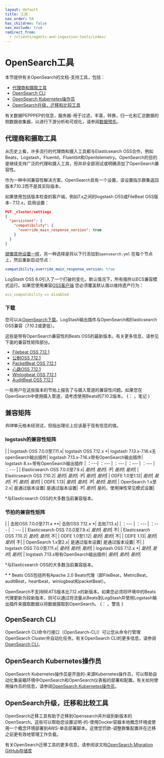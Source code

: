 ```yaml
---
layout: default
title: 工具
nav_order: 50
has_children: false
nav_exclude: true
redirect_from:
  - /clients/agents-and-ingestion-tools/index/
---
```


# OpenSearch工具

本节提供有关OpenSearch的文档-支持工具，包括：

- [代理商和摄取工具](#agents-and-ingestion-tools)
- [OpenSearch CLI](#opensearch-cli)
- [OpenSearch Kubernetes操作员](#opensearch-kubernetes-operator)
- [OpenSearch升级，迁移和比较工具](#opensearch-upgrade-migration-and-comparison-tools)

有关数据PEPPPEP的信息，服务器-用于过滤，丰富，转换，归一化和汇总数据的侧数据收集器，以进行下游分析和可视化，请参阅[数据预先]({{site.url}}{{site.baseurl}}/data-prepper/index/)。

## 代理商和摄取工具

从历史上看，许多流行的代理商和摄入工具都与Elasticsearch OSS合作，例如Beats，Logstash，Fluentd，Fluentbit和Opentelemetry。OpenSearch的目的是继续支持广泛的代理和摄入工具，但并非全部测试或明确添加了OpenSearch兼容性。

作为一种中间兼容性解决方案，OpenSearch具有一个设置，该设置指示群集返回版本7.10.2而不是其实际版本。

如果使用包括版本检查的客户端，例如7.x之间的logstash OSS或FileBeat OSS版本- 7.12.x，启用设置：

```json
PUT _cluster/settings
{
  "persistent": {
    "compatibility": {
      "override_main_response_version": true
    }
  }
}
```

[就像其他设置一样]({{site.url}}{{site.baseurl}}/install-and-configure/configuring-opensearch/)，另一种选择是将以下行添加到`opensearch.yml` 在每个节点上，然后重新启动节点：

```yml
compatibility.override_main_response_version: true
```

LogStash OSS 8.0引入了一个打破的变化，默认情况下，所有插件以ECS兼容模式运行。如果您使用兼容[OSS客户端](#compatibility-matrices) 您必须覆盖默认值以维持遗产行为：

```yml
ecs_compatibility => disabled
```

### 下载

您可以从[OpenSearch下载](https://opensearch.org/downloads.html)。LogStash输出插件与OpenSearch和Elasticsearch OSS兼容（7.10.2或更低）。

这些是带有OpenSearch兼容性的Beats OSS的最新版本。有关更多信息，请参见下面的兼容性矩阵部分。

- [Filebeat OSS 7.12.1](https://www.elastic.co/downloads/past-releases/filebeat-oss-7-12-1)
- [公制OSS 7.12.1](https://www.elastic.co/downloads/past-releases/metricbeat-oss-7-12-1)
- [PacketBeat OSS 7.12.1](https://www.elastic.co/downloads/past-releases/packetbeat-oss-7-12-1)
- [心跳OSS 7.12.1](https://elastic.co/downloads/past-releases/heartbeat-oss-7-12-1)
- [Winlogbeat OSS 7.12.1](https://www.elastic.co/downloads/past-releases/winlogbeat-oss-7-12-1)
- [AuditBeat OSS 7.12.1](https://elastic.co/downloads/past-releases/auditbeat-oss-7-12-1)

一些用户在这些版本的节拍上报告了与摄入管道的兼容性问题。如果您在OpenSearch中使用摄入管道，请考虑使用Beats的7.10.2版本。
{： 。笔记 }


## 兼容矩阵

*斜体*单元格未经测试，但指出理论上应该基于现有信息的值。


### logstash的兼容性矩阵

| | logstash OSS 7.0.0至7.11.x| logstash OSS 7.12.x \*| logstash 7.13.x-7.16.x无openSearch输出插件| logstash 7.13.x-7.16.x带有OpenSearch输出插件| logstash 8.x+带有OpenSearch输出插件
| ：---| ：--- | ：--- | ：--- | ：--- | ：--- |
| Elasticsearch OSS 7.0.0至7.9.x| *是的*| *是的*| *不*| *是的*| *是的*|
| Elasticsearch OSS 7.10.2| *是的*| *是的*| *不*| *是的*| *是的*|
| ODFE 1.0至1.12| *是的*| *是的*| *不*| *是的*| *是的*|
| ODFE 1.13| *是的*| *是的*| *不*| *是的*| *是的*|
| OpenSearch 1.x至2.x| 是通过版本设置| 是通过版本设置| *不*| *是的*| 是的，使用弹性常见模式设置|

\*与Elasticsearch OSS的大多数当前兼容版本。


### 节拍的兼容性矩阵

| | 击败OSS 7.0.0至7.11.x \*\*| 击败OSS 7.12.x \*| 击败7.13.x|
| ：--- | ：--- | ：--- | ：--- |
| Elasticsearch OSS 7.0.0至7.9.x| *是的*| *是的*| 不|
| Elasticsearch OSS 7.10.2| *是的*| *是的*| 不|
| ODFE 1.0至1.12| *是的*| *是的*| 不|
| ODFE 1.13| *是的*| *是的*| 不|
| OpenSearch 1.x至2.x| 是通过版本设置| 是通过版本设置| 不|
| logstash OSS 7.0.0至7.11.x| *是的*| *是的*| *是的*|
| logstash OSS 7.12.x \*| *是的*| *是的*| *是的*|
| logstash 7.13.x带有OpenSearch输出插件| *是的*| *是的*| *是的*|

\*与Elasticsearch OSS的大多数当前兼容版本。

\* \* Beats OSS包括所有Apache 2.0 Beats代理（即FileBeat，MetricBeat，auditBeat，heartbeat，winlogbeat和packetBeat）。

OpenSearch不支持BEATS版本比7.12.x的新版本。如果您必须将环境中的Beats代理更新为较新版本，则可以通过将流量从Beats到LogStash并使用Logstash输出插件来摄取数据以将数据摄取到OpenSearch。
{： 。警告 }

## OpenSearch CLI

OpenSearch CLI命令行接口（OpenSearch-CLI）可让您从命令行管理OpenSearch Cluster并自动化任务。有关OpenSearch CLI的更多信息，请参阅[OpenSearch CLI]({{site.url}}{{site.baseurl}}/tools/cli/)。

## OpenSearch Kubernetes操作员

OpenSearch Kubernetes操作员是开放的-来源Kubernetes操作员，可以帮助自动化集装箱环境中OpenSearch和OpenSearch仪表板的部署和配置。有关如何使用操作员的信息，请参阅[OpenSearch Kubernetes操作员]({{site.url}}{{site.baseurl}}/tools/k8s-operator/)。

## OpenSearch升级，迁移和比较工具

OpenSearch迁移工具有助于迁移到Opensearch并升级到新版本的OpenSearch。这些可以帮助您设置证明-的-使用Docker容器本地概念环境或使用一个概念环境部署到AWS-单击部署脚本。这使您罚款-调整群集配置并在迁移之前更有效地管理工作负载。

有关OpenSearch迁移工具的更多信息，请参阅该文档[OpenSearch Migration GitHub存储库](https://github.com/opensearch-project/opensearch-migrations/tree/capture-and-replay-v0.1.0)

